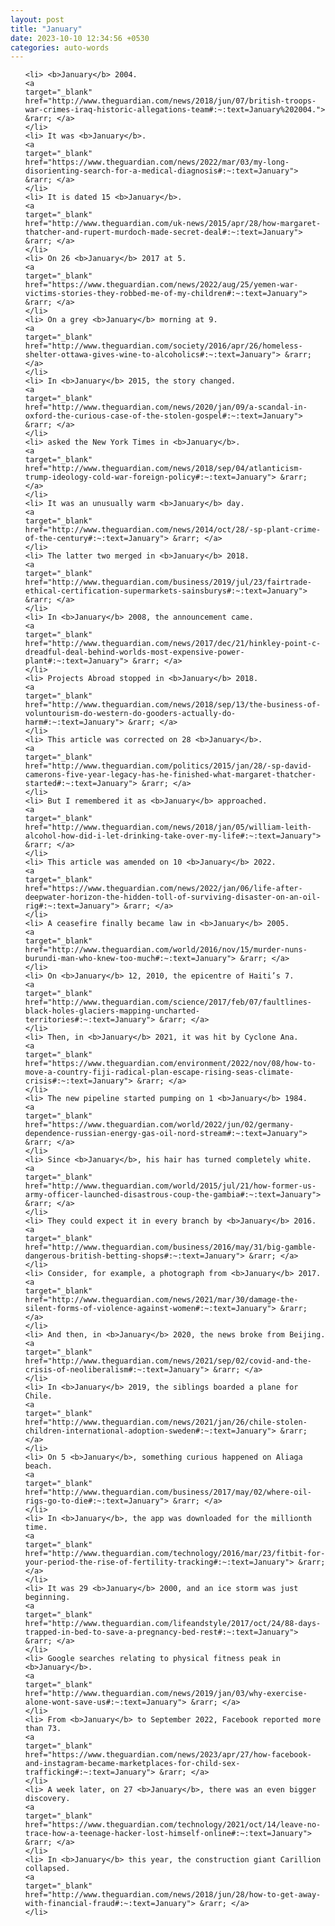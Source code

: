 ```yaml
---
layout: post
title: "January"
date: 2023-10-10 12:34:56 +0530
categories: auto-words
---
```

<ol>

    <li> <b>January</b> 2004.
    <a 
    target="_blank" 
    href="http://www.theguardian.com/news/2018/jun/07/british-troops-war-crimes-iraq-historic-allegations-team#:~:text=January%202004."> &rarr; </a>
    </li>
    <li> It was <b>January</b>.
    <a 
    target="_blank" 
    href="https://www.theguardian.com/news/2022/mar/03/my-long-disorienting-search-for-a-medical-diagnosis#:~:text=January"> &rarr; </a>
    </li>
    <li> It is dated 15 <b>January</b>.
    <a 
    target="_blank" 
    href="http://www.theguardian.com/uk-news/2015/apr/28/how-margaret-thatcher-and-rupert-murdoch-made-secret-deal#:~:text=January"> &rarr; </a>
    </li>
    <li> On 26 <b>January</b> 2017 at 5.
    <a 
    target="_blank" 
    href="https://www.theguardian.com/news/2022/aug/25/yemen-war-victims-stories-they-robbed-me-of-my-children#:~:text=January"> &rarr; </a>
    </li>
    <li> On a grey <b>January</b> morning at 9.
    <a 
    target="_blank" 
    href="http://www.theguardian.com/society/2016/apr/26/homeless-shelter-ottawa-gives-wine-to-alcoholics#:~:text=January"> &rarr; </a>
    </li>
    <li> In <b>January</b> 2015, the story changed.
    <a 
    target="_blank" 
    href="http://www.theguardian.com/news/2020/jan/09/a-scandal-in-oxford-the-curious-case-of-the-stolen-gospel#:~:text=January"> &rarr; </a>
    </li>
    <li> asked the New York Times in <b>January</b>.
    <a 
    target="_blank" 
    href="http://www.theguardian.com/news/2018/sep/04/atlanticism-trump-ideology-cold-war-foreign-policy#:~:text=January"> &rarr; </a>
    </li>
    <li> It was an unusually warm <b>January</b> day.
    <a 
    target="_blank" 
    href="http://www.theguardian.com/news/2014/oct/28/-sp-plant-crime-of-the-century#:~:text=January"> &rarr; </a>
    </li>
    <li> The latter two merged in <b>January</b> 2018.
    <a 
    target="_blank" 
    href="http://www.theguardian.com/business/2019/jul/23/fairtrade-ethical-certification-supermarkets-sainsburys#:~:text=January"> &rarr; </a>
    </li>
    <li> In <b>January</b> 2008, the announcement came.
    <a 
    target="_blank" 
    href="http://www.theguardian.com/news/2017/dec/21/hinkley-point-c-dreadful-deal-behind-worlds-most-expensive-power-plant#:~:text=January"> &rarr; </a>
    </li>
    <li> Projects Abroad stopped in <b>January</b> 2018.
    <a 
    target="_blank" 
    href="http://www.theguardian.com/news/2018/sep/13/the-business-of-voluntourism-do-western-do-gooders-actually-do-harm#:~:text=January"> &rarr; </a>
    </li>
    <li> This article was corrected on 28 <b>January</b>.
    <a 
    target="_blank" 
    href="http://www.theguardian.com/politics/2015/jan/28/-sp-david-camerons-five-year-legacy-has-he-finished-what-margaret-thatcher-started#:~:text=January"> &rarr; </a>
    </li>
    <li> But I remembered it as <b>January</b> approached.
    <a 
    target="_blank" 
    href="http://www.theguardian.com/news/2018/jan/05/william-leith-alcohol-how-did-i-let-drinking-take-over-my-life#:~:text=January"> &rarr; </a>
    </li>
    <li> This article was amended on 10 <b>January</b> 2022.
    <a 
    target="_blank" 
    href="https://www.theguardian.com/news/2022/jan/06/life-after-deepwater-horizon-the-hidden-toll-of-surviving-disaster-on-an-oil-rig#:~:text=January"> &rarr; </a>
    </li>
    <li> A ceasefire finally became law in <b>January</b> 2005.
    <a 
    target="_blank" 
    href="http://www.theguardian.com/world/2016/nov/15/murder-nuns-burundi-man-who-knew-too-much#:~:text=January"> &rarr; </a>
    </li>
    <li> On <b>January</b> 12, 2010, the epicentre of Haiti’s 7.
    <a 
    target="_blank" 
    href="http://www.theguardian.com/science/2017/feb/07/faultlines-black-holes-glaciers-mapping-uncharted-territories#:~:text=January"> &rarr; </a>
    </li>
    <li> Then, in <b>January</b> 2021, it was hit by Cyclone Ana.
    <a 
    target="_blank" 
    href="https://www.theguardian.com/environment/2022/nov/08/how-to-move-a-country-fiji-radical-plan-escape-rising-seas-climate-crisis#:~:text=January"> &rarr; </a>
    </li>
    <li> The new pipeline started pumping on 1 <b>January</b> 1984.
    <a 
    target="_blank" 
    href="https://www.theguardian.com/world/2022/jun/02/germany-dependence-russian-energy-gas-oil-nord-stream#:~:text=January"> &rarr; </a>
    </li>
    <li> Since <b>January</b>, his hair has turned completely white.
    <a 
    target="_blank" 
    href="http://www.theguardian.com/world/2015/jul/21/how-former-us-army-officer-launched-disastrous-coup-the-gambia#:~:text=January"> &rarr; </a>
    </li>
    <li> They could expect it in every branch by <b>January</b> 2016.
    <a 
    target="_blank" 
    href="http://www.theguardian.com/business/2016/may/31/big-gamble-dangerous-british-betting-shops#:~:text=January"> &rarr; </a>
    </li>
    <li> Consider, for example, a photograph from <b>January</b> 2017.
    <a 
    target="_blank" 
    href="http://www.theguardian.com/news/2021/mar/30/damage-the-silent-forms-of-violence-against-women#:~:text=January"> &rarr; </a>
    </li>
    <li> And then, in <b>January</b> 2020, the news broke from Beijing.
    <a 
    target="_blank" 
    href="http://www.theguardian.com/news/2021/sep/02/covid-and-the-crisis-of-neoliberalism#:~:text=January"> &rarr; </a>
    </li>
    <li> In <b>January</b> 2019, the siblings boarded a plane for Chile.
    <a 
    target="_blank" 
    href="http://www.theguardian.com/news/2021/jan/26/chile-stolen-children-international-adoption-sweden#:~:text=January"> &rarr; </a>
    </li>
    <li> On 5 <b>January</b>, something curious happened on Aliaga beach.
    <a 
    target="_blank" 
    href="http://www.theguardian.com/business/2017/may/02/where-oil-rigs-go-to-die#:~:text=January"> &rarr; </a>
    </li>
    <li> In <b>January</b>, the app was downloaded for the millionth time.
    <a 
    target="_blank" 
    href="http://www.theguardian.com/technology/2016/mar/23/fitbit-for-your-period-the-rise-of-fertility-tracking#:~:text=January"> &rarr; </a>
    </li>
    <li> It was 29 <b>January</b> 2000, and an ice storm was just beginning.
    <a 
    target="_blank" 
    href="http://www.theguardian.com/lifeandstyle/2017/oct/24/88-days-trapped-in-bed-to-save-a-pregnancy-bed-rest#:~:text=January"> &rarr; </a>
    </li>
    <li> Google searches relating to physical fitness peak in <b>January</b>.
    <a 
    target="_blank" 
    href="http://www.theguardian.com/news/2019/jan/03/why-exercise-alone-wont-save-us#:~:text=January"> &rarr; </a>
    </li>
    <li> From <b>January</b> to September 2022, Facebook reported more than 73.
    <a 
    target="_blank" 
    href="https://www.theguardian.com/news/2023/apr/27/how-facebook-and-instagram-became-marketplaces-for-child-sex-trafficking#:~:text=January"> &rarr; </a>
    </li>
    <li> A week later, on 27 <b>January</b>, there was an even bigger discovery.
    <a 
    target="_blank" 
    href="https://www.theguardian.com/technology/2021/oct/14/leave-no-trace-how-a-teenage-hacker-lost-himself-online#:~:text=January"> &rarr; </a>
    </li>
    <li> In <b>January</b> this year, the construction giant Carillion collapsed.
    <a 
    target="_blank" 
    href="http://www.theguardian.com/news/2018/jun/28/how-to-get-away-with-financial-fraud#:~:text=January"> &rarr; </a>
    </li>